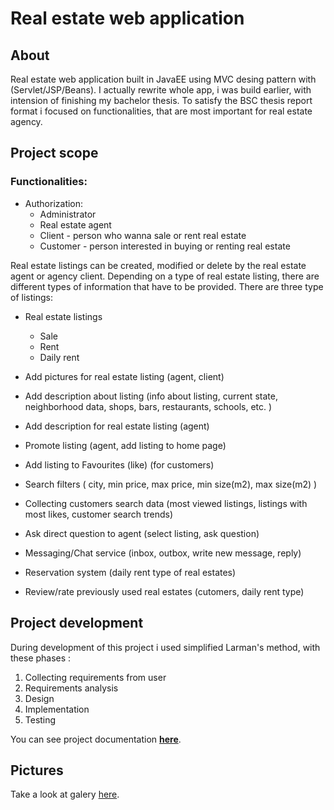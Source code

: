 # Real estate web application

## About
Real estate web application built in JavaEE using MVC desing pattern with (Servlet/JSP/Beans).
I actually rewrite whole app, i was build earlier, with intension of finishing my bachelor thesis. To satisfy the BSC thesis report format i focused on functionalities, that are most important for real estate agency.


## Project scope
### Functionalities:

* Authorization:
  * Administrator
  * Real estate agent
  * Client - person who wanna sale or rent real estate
  * Customer - person interested in buying or renting real estate
  
Real estate listings can be created, modified or delete by the real estate agent or agency client. Depending on a type of real estate listing, there are different types of information that have to be provided.
There are three type of listings:
* Real estate listings
  * Sale
  * Rent
  * Daily rent
  
* Add pictures for real estate listing (agent, client)
* Add description about listing (info about listing, current state, neighborhood data, shops, bars, restaurants, schools, etc. )
* Add description for real estate listing (agent)
* Promote listing (agent, add listing to home page)
* Add listing to Favourites (like) (for customers)
* Search filters ( city, min price, max price, min size(m2), max size(m2) ) 
* Collecting customers search data (most viewed listings, listings with most likes, customer search trends)
* Ask direct question to agent (select listing, ask question)
* Messaging/Chat service (inbox, outbox, write new message, reply)
* Reservation system (daily rent type of real estates)
* Review/rate previously used real estates (cutomers, daily rent type)


## Project development
During development of this project i used simplified Larman's method, with these phases :

1. Collecting requirements from user
1. Requirements analysis
1. Design
1. Implementation
1. Testing

You can see project documentation [**here**](https://github.com/svire/RealEstateWebApp/tree/master/documentation/docs.pdf).

## Pictures 

Take a look at galery [here]().
